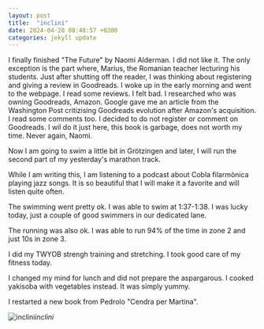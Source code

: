 ```yaml
---
layout: post
title:  "inclini"
date: 2024-04-28 08:48:57 +0200
categories: jekyll update
---
```


I finally finished "The Future" by Naomi Alderman. I did not like it. The only exception is the part where, Marius, the Romanian teacher lecturing his students. Just after shutting off the reader, I was thinking about registering and giving a review in Goodreads. I woke up in the early morning and went to the webpage. I read some reviews. I felt bad. I researched who was owning Goodreads, Amazon. Google gave me an article from the Washington Post critizising Goodreads evolution after Amazon's acquisition. I read some comments too. I decided to do not register or comment on Goodreads. I wil do it just here, this book is garbage, does not worth my time. Never again, Naomi.  

Now I am going to swim a little bit in Grötzingen and later, I will run the second part of my yesterday's marathon track.  

While I am writing this, I am listening to a podcast about Cobla filarmònica playing jazz songs. It is so beautiful that I will make it a favorite and will listen quite often.  

The swimming went pretty ok. I was able to swim at 1:37-1:38. I was lucky today, just a couple of good swimmers in our dedicated lane.  

The running was also ok. I was able to run 94% of the time in zone 2 and just 10s in zone 3.  

I did my TWYOB strengh training and stretching. I took good care of my fitness today.  

I changed my mind for lunch and did not prepare the aspargarous. I cooked yakisoba with vegetables instead. It was simply yummy.   

I restarted a new book from Pedrolo "Cendra per Martina".




 




![inclini](https://lh3.googleusercontent.com/pw/AP1GczNcG2MDZEIThqgFQrgatCoh7-qRdQXHmt8THTGaeqsUd1RmRvziDMh0bR8-bLVia1TZswm7HgtHpJ9uqm4F63CFFLUXYCT5vJdMM8ElzM51Cfh7MZI=w0)*inclini*&nbsp;



[jekyll-docs]: https://jekyllrb.com/docs/home
[jekyll-gh]:   https://github.com/jekyll/jekyll
[jekyll-talk]: https://talk.jekyllrb.com/
